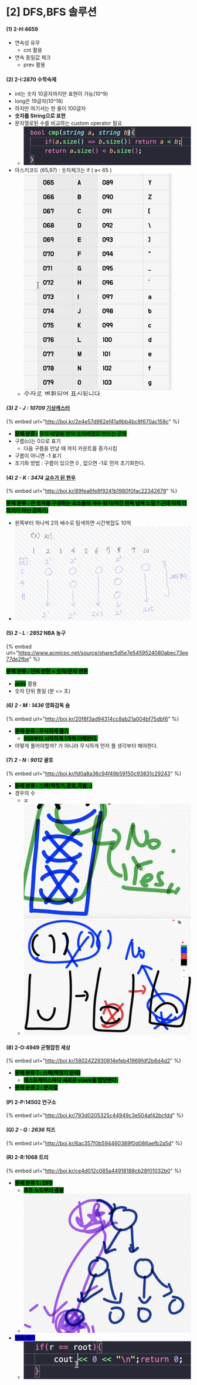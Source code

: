 # \[2] DFS,BFS 솔루션

#### (1) 2-H:4659

* 연속성 유무
  * cnt 활용
* 연속 동일값 체크
  * prev 활용

#### (2) 2-I:2870 수학숙제

* int는 숫자 10글자까지만 표현이 가능(10^9)
* long은 19글자(10^18)
* 하지만 여기서는 한 줄이 100글자
* **숫자를 String으로 표현**
* 문자열로된 수를 비교하는 custom operator 필요
  * ![](<../../.gitbook/assets/image (22).png>)
* 아스키코드 (65,97) : 숫자체크는 if ( a< 65 )
  * ![](<../../.gitbook/assets/image (21).png>)

#### _(3) 2 - J : 10709_ [기상캐스터](https://www.acmicpc.net/problem/10709)

{% embed url="http://boj.kr/2e4e57d962ef41a9bb4bc8f670ac158c" %}

* <mark style="background-color:green;">**문제 분류 :**</mark> <mark style="background-color:green;"></mark><mark style="background-color:green;">문자 배열을 받아 숫자배열로 만드는 문제</mark>
* 구름(c)는 0으로 표기
  * 다음 구름을 만날 때 까지 카운트를 증가시킴
* 구름이 아니면 -1 표기
* 초기화 방법 : 구름이 있으면 0 , 없으면 -1로 먼저 초기화한다.

#### (4) _2 - K : 3474_ [교수가 된 현우](https://www.acmicpc.net/problem/3474)

{% embed url="http://boj.kr/89fea6fe8f9241b1980f0fac22342679" %}

<mark style="background-color:green;">**문제 분류 : 큰 숫자를 구성하는 요소들의 개수 찾기(약간 왼쪽 냅색 느낌 ? 근데 이제 더하기가 아닌 곱하기)**</mark>

* 왼쪽부터 하나씩 2의 배수로 탐색하면 시간복잡도 10억
* ![](<../../.gitbook/assets/image (42).png>)

#### (5) _2 - L : 2852_ NBA 농구

{% embed url="https://www.acmicpc.net/source/share/5d5e7e5459524080abec73ee77de2fbe" %}

<mark style="background-color:green;">**문제 분류 : 단위 변환 + 숫자/문자 변환**</mark>

* <mark style="background-color:green;">**prev**</mark> 활용
* 숫자 단위 통일 (분 => 초)

#### _(6) 2 - M : 1436_ 영화감독 숌

{% embed url="http://boj.kr/20f8f3ad94314cc8ab21a004bf75dbf6" %}

* <mark style="background-color:green;">**문제 분류 :  무식하게 풀기**</mark>
  * <mark style="background-color:green;">**666부터 시작하게 1개씩 더해본다.**</mark>
* 어떻게 풀어야할까? 가 아니라 무식하게 먼저 풀 생각부터 해야한다.

#### (7) _2 - N : 9012_ 괄호

{% embed url="http://boj.kr/fd0a8a36c94f49b59150c93831c29243" %}

* <mark style="background-color:green;">**문제 분류 :  스택(짝짓기,괄호,폭발..)**</mark>
* 경우의 수
  * ㅍ![](<../../.gitbook/assets/image (59).png>)
  * ![](<../../.gitbook/assets/image (60).png>)

#### (8) 2-O:4949 균형잡힌 세상

{% embed url="http://boj.kr/5802422930814efeb41969fdf2b6d4d2" %}

* <mark style="background-color:green;">**문제 분류 1 :  스택(짝짓기 문제)**</mark>
  * <mark style="background-color:green;">**테스트케이스마다 새로운 stack을 할당한다.**</mark>
* <mark style="background-color:green;">**문제 분류 2 :  문자열**</mark>

#### (P) 2-P:14502 연구소

{% embed url="http://boj.kr/793d0205325c44949c3e504af42bcfdd" %}

#### (Q) _2 - Q : 2636_ 치즈

{% embed url="http://boj.kr/6ac357f0b594460389f0d086aefb2a5d" %}

#### (R) 2-R:1068 트리

{% embed url="http://boj.kr/ce4d012c085a44918188cb28f01032b0" %}

* <mark style="background-color:green;">**문제 분류 1 : DFS**</mark>
  * <mark style="background-color:green;">**루트 노드부터 출발**</mark>
  * ![](<../../.gitbook/assets/image (2).png>)
* <mark style="background-color:blue;">**반례 체크**</mark>
  * ![](<../../.gitbook/assets/image (3).png>)
